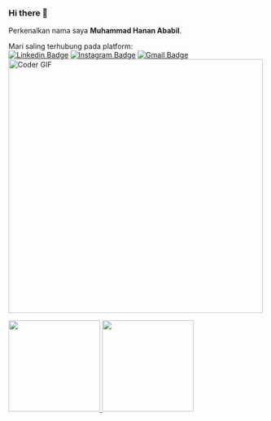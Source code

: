 ### Hi there 👋

Perkenalkan nama saya **Muhammad Hanan Ababil**.

Mari saling terhubung pada platform: <br>
[![Linkedin Badge](https://img.shields.io/badge/-MuhammadHananAbabil-blue?style=flat-square&logo=Linkedin&logoColor=white&link=https://www.linkedin.com/in/muhammad-hanan-ababil-638674231/)](https://www.linkedin.com/in/muhammad-hanan-ababil-638674231/)
[![Instagram Badge](https://img.shields.io/badge/-Mhmmd_Hanan-purple?style=flat-square&logo=instagram&logoColor=white&link=https://www.instagram.com/mhmmd_hanan/)](https://www.instagram.com/mhmmd_hanan/)
[![Gmail Badge](https://img.shields.io/badge/-hananababil07@gmail.com-c14438?style=flat-square&logo=Gmail&logoColor=white&link=mailto:hananababil07@gmail.com)](mailto:hananababil07@gmail.com)
<br>
    <img src="https://camo.githubusercontent.com/4a1373646ed18da95a6d86d4131e0f4ead0236fd/68747470733a2f2f6d656469612e67697068792e636f6d2f6d656469612f38333648694a633770677a7938694e58436e2f67697068792e676966" alt="Coder GIF" width="500">

<p align="left">
<a href="https://github.com/Hanan07-sys">
  <img height="180em" src="https://github-readme-stats-eight-theta.vercel.app/api?username=Hanan07-sys&show_icons=true&theme=algolia&include_all_commits=true&count_private=true"/>
  <img height="180em" src="https://github-readme-stats-eight-theta.vercel.app/api/top-langs/?username=Hanan07-sys&layout=compact&langs_count=100&theme=algolia"/>
</a>
</p>
